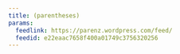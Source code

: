 ```yaml
---
title: (parentheses)
params:
  feedlink: https://parenz.wordpress.com/feed/
  feedid: e22eaac7658f400a01749c3756320256
---
```

